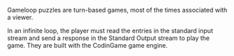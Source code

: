 Gameloop puzzles are turn-based games, most of the times associated with a viewer.

In an infinite loop, the player must read the entries in the standard input stream and send a response in the Standard Output stream to play the game. They are built with the CodinGame game engine.